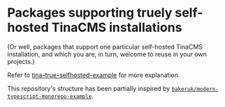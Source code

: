 # Packages supporting truely self-hosted TinaCMS installations

(Or well, packages that support one particular self-hosted TinaCMS installation, and which you are, in turn, welcome to reuse in your own projects.)

Refer to [tina-true-selfhosted-example](https://github.com/bojidar-bg/tina-true-selfhosted-example) for more explanation.

This repository's structure has been partially inspired by [`bakeruk/modern-typescript-monorepo-example`](https://github.com/bakeruk/modern-typescript-monorepo-example).
